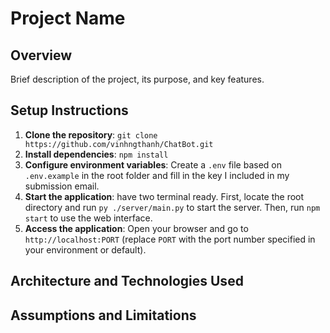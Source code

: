 # Project Name

## Overview

Brief description of the project, its purpose, and key features.

## Setup Instructions

1. **Clone the repository**: `git clone https://github.com/vinhngthanh/ChatBot.git`
2. **Install dependencies**: `npm install`
3. **Configure environment variables**: Create a `.env` file based on `.env.example` in the root folder and fill in the key I included in my submission email.
4. **Start the application**: have two terminal ready. First, locate the root directory and run `py ./server/main.py` to start the server. Then, run `npm start` to use the web interface.
5. **Access the application**: Open your browser and go to `http://localhost:PORT` (replace `PORT` with the port number specified in your environment or default).

## Architecture and Technologies Used

## Assumptions and Limitations
